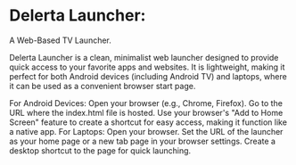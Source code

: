 # Delerta Launcher: 
A Web-Based TV Launcher.

Delerta Launcher is a clean, minimalist web launcher designed to provide quick access to your favorite apps and websites. It is lightweight, making it perfect for both Android devices (including Android TV) and laptops, where it can be used as a convenient browser start page.




For Android Devices:
Open your browser (e.g., Chrome, Firefox).
Go to the URL where the index.html file is hosted.
Use your browser's "Add to Home Screen" feature to create a shortcut for easy access, making it function like a native app.
For Laptops:
Open your browser.
Set the URL of the launcher as your home page or a new tab page in your browser settings.
Create a desktop shortcut to the page for quick launching.
